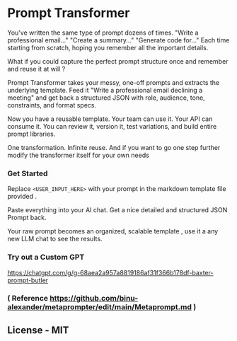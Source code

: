 # Prompt Transformer

You've written the same type of prompt dozens of times. "Write a professional email..." "Create a summary..." "Generate code for..." Each time starting from scratch, hoping you remember all the important details.

What if you could capture the perfect prompt structure once and remember and reuse it at will ?

Prompt Transformer takes your messy, one-off prompts and extracts the underlying template. Feed it "Write a professional email declining a meeting" and get back a structured JSON with role, audience, tone, constraints, and format specs.

Now you have a reusable template. Your team can use it. Your API can consume it. You can review it, version it, test variations, and build entire prompt libraries.

One transformation. Infinite reuse. And if you want to go one step further modify the transformer itself for your own needs 


### Get Started
Replace `<USER_INPUT_HERE>` with your prompt in the markdown template file provided . 

Paste everything into your AI chat. Get a nice detailed and  structured JSON Prompt back.

 Your raw prompt becomes an organized, scalable template , use it a any new LLM chat to see the results.
 
### Try out a Custom GPT
https://chatgpt.com/g/g-68aea2a957a8819186af31f366b178df-baxter-prompt-butler


### ( Reference  https://github.com/binu-alexander/metaprompter/edit/main/Metaprompt.md )

## License - MIT
